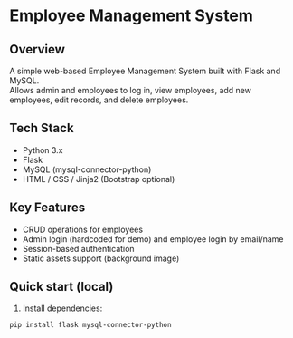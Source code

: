 # Employee Management System

## Overview
A simple web-based Employee Management System built with Flask and MySQL.  
Allows admin and employees to log in, view employees, add new employees, edit records, and delete employees.

## Tech Stack
- Python 3.x
- Flask
- MySQL (mysql-connector-python)
- HTML / CSS / Jinja2 (Bootstrap optional)

## Key Features
- CRUD operations for employees
- Admin login (hardcoded for demo) and employee login by email/name
- Session-based authentication
- Static assets support (background image)

## Quick start (local)
1. Install dependencies:
```bash
pip install flask mysql-connector-python
